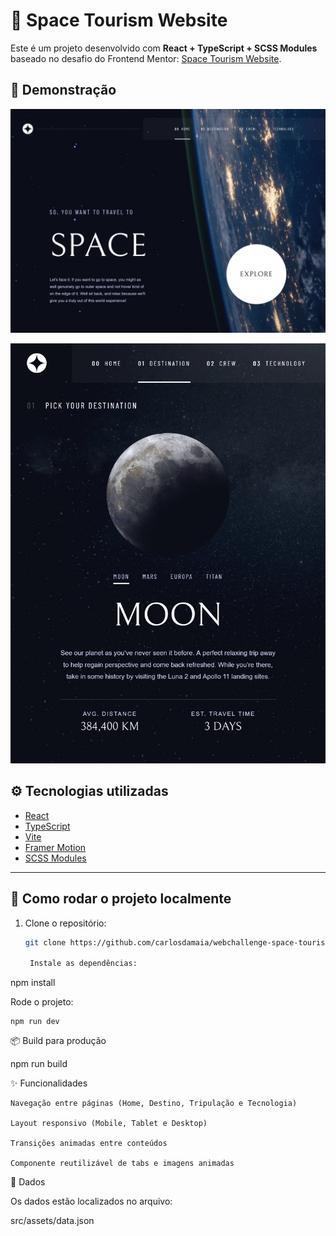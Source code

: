 # 🚀 Space Tourism Website

Este é um projeto desenvolvido com **React + TypeScript + SCSS Modules** baseado no desafio do Frontend Mentor: [Space Tourism Website](https://www.frontendmentor.io/challenges/space-tourism-multipage-website-gRWj1URZ3).

## 📸 Demonstração

![Demonstração Desktop](./screenshots/desktop.png)

![Mobile](./screenshots/tablet.png)

## ⚙️ Tecnologias utilizadas

- [React](https://reactjs.org/)
- [TypeScript](https://www.typescriptlang.org/)
- [Vite](https://vitejs.dev/)
- [Framer Motion](https://www.framer.com/motion/)
- [SCSS Modules](https://sass-lang.com/)

---

## 🚀 Como rodar o projeto localmente

1. Clone o repositório:
   ```bash
   git clone https://github.com/carlosdamaia/webchallenge-space-tourism

    Instale as dependências:

npm install

Rode o projeto:

    npm run dev

📦 Build para produção

npm run build

✨ Funcionalidades

    Navegação entre páginas (Home, Destino, Tripulação e Tecnologia)

    Layout responsivo (Mobile, Tablet e Desktop)

    Transições animadas entre conteúdos

    Componente reutilizável de tabs e imagens animadas

📁 Dados

Os dados estão localizados no arquivo:

src/assets/data.json